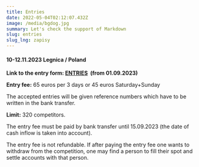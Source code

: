 ```yaml
---
title: Entries
date: 2022-05-04T02:12:07.432Z
image: /media/bgdog.jpg
summary: Let's check the support of Markdown
slug: entries
slug_lng: zapisy
---
```

#### 10-12.11.2023 Legnica / Poland

**Link to the entry form: [ENTRIES](https://docs.google.com/forms/d/e/1FAIpQLSepKTgp87shQOLHyKQzWSStTNLIZgiiCGhqztJ_v4_B8U-nGg/viewform)  (from 01.09.2023)**

**Entry fee:** 65 euros  per 3 days  or 45 euros Saturday+Sunday 

The accepted entries will be given reference numbers which have to be written in the bank transfer.

**Limit:** 320 competitors.

The entry fee must be paid by bank transfer until 15.09.2023 (the date of cash inflow is taken into account).

The entry fee is not refundable. If after paying the entry fee one wants to withdraw from the competition, one may find a person to fill their spot and settle accounts with that person.